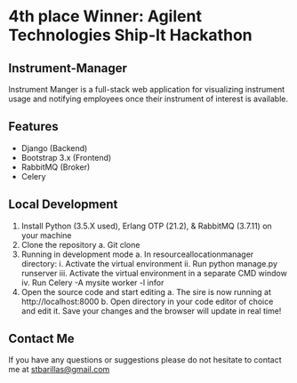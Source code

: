 # 4th place Winner: Agilent Technologies Ship-It Hackathon
 
## Instrument-Manager

Instrument Manger is a full-stack web application for visualizing instrument usage and notifying employees once their instrument of interest is available.

## Features
- Django (Backend)
- Bootstrap 3.x (Frontend)
- RabbitMQ (Broker)
- Celery

## Local Development
1.	Install Python (3.5.X used), Erlang OTP (21.2), & RabbitMQ (3.7.11) on your machine 
2.	Clone the repository
a.	Git clone
3.	Running in development mode
a.	In resourceallocationmanager directory:
i.	Activate the virtual environment
ii.	Run python manage.py runserver
iii.	Activate the virtual environment in a separate CMD window
iv.	Run Celery -A mysite worker -l infor
4.	Open the source code and start editing
a.	The sire is now running at http://localhost:8000
b.	Open directory in your code editor of choice and edit it. Save your changes and the browser will update in real time!
## Contact Me
If you have any questions or suggestions please do not hesitate to contact me at stbarillas@gmail.com
